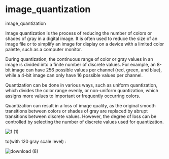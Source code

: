 # image_quantization
image_quantization


Image quantization is the process of reducing the number of colors or shades of gray in a digital image. It is often used to reduce the size of an image file or to simplify an image for display on a device with a limited color palette, such as a computer monitor.

During quantization, the continuous range of color or gray values in an image is divided into a finite number of discrete values. For example, an 8-bit image can have 256 possible values per channel (red, green, and blue), while a 4-bit image can only have 16 possible values per channel.

Quantization can be done in various ways, such as uniform quantization, which divides the color range evenly, or non-uniform quantization, which assigns more values to important or frequently occurring colors.

Quantization can result in a loss of image quality, as the original smooth transitions between colors or shades of gray are replaced by abrupt transitions between discrete values. However, the degree of loss can be controlled by selecting the number of discrete values used for quantization.


![1 (1)](https://user-images.githubusercontent.com/43178887/226164830-774b8b82-fbd5-42f2-b4e4-95c3740af9d0.jpeg)


to(with 120 gray scale level) :


![download (8)](https://user-images.githubusercontent.com/43178887/226164851-d74c6dd4-4c86-4d40-92d9-2fe07f2439e8.png)
